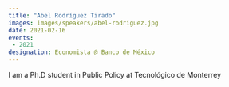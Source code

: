 ```yaml
---
title: "Abel Rodríguez Tirado"
images: images/speakers/abel-rodriguez.jpg
date: 2021-02-16
events:
 - 2021
designation: Economista @ Banco de México 
---
```


I am a Ph.D student in Public Policy at Tecnológico de Monterrey